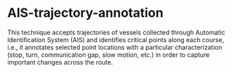 # AIS-trajectory-annotation
This technique accepts trajectories of vessels collected through Automatic Identification System (AIS) and identifies critical points along each course, i.e., it annotates selected point locations with a particular characterization (stop, turn, communication gap, slow motion, etc.) in order to capture important changes across the route.
